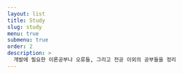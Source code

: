 ```yaml
---
layout: list
title: Study
slug: study
menu: true
submenu: true
order: 2
description: >
  개발에 필요한 이론공부나 오류들, 그리고 전공 이외의 공부들을 정리
---
```

